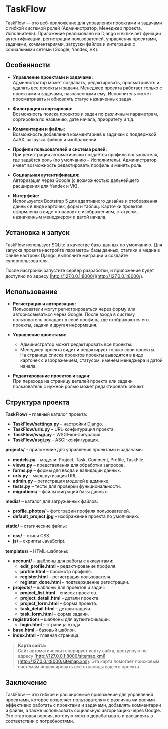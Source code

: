 # TaskFlow

TaskFlow — это веб-приложение для управления проектами и задачами с гибкой системой ролей (Администратор, Менеджер проекта, Исполнитель). Приложение реализовано на Django и включает функции аутентификации, регистрации пользователей, управления проектами, задачами, комментариями, загрузки файлов и интеграции с социальными сетями (Google, Yandex, VK).

## Особенности

- **Управление проектами и задачами:**  
  Администратор может создавать, редактировать, просматривать и удалять все проекты и задачи. Менеджер проекта работает только с проектами и задачами, назначенными ему. Исполнитель может просматривать и обновлять статус назначенных задач.
  
- **Фильтрация и сортировка:**  
  Возможность поиска проектов и задач по различным параметрам, сортировка по названию, дате начала, приоритету и т.д.

- **Комментарии и файлы:**  
  Возможность добавления комментариев к задачам с поддержкой AJAX, загрузка файлов и изображений.

- **Профили пользователей и система ролей:**  
  При регистрации автоматически создаётся профиль пользователя, где задаётся роль (по умолчанию – Исполнитель). Администратор имеет возможность редактировать профиль и менять роль.

- **Социальная аутентификация:**  
  Авторизация через Google (с возможностью дальнейшего расширения для Yandex и VK).

- **Интерфейс:**  
  Используется Bootstrap 5 для адаптивного дизайна и отображения данных в виде карточек, форм и таблиц. Карточки проектов оформлены в виде «товаров» с изображением, статусом, назначенным менеджером и датой начала.

## Установка и запуск

TaskFlow использует SQLite в качестве базы данных по умолчанию. Для запуска проекта настройте параметры базы данных, статики и медиа в файле настроек Django, выполните миграции и создайте суперпользователя.

После настройки запустите сервер разработки, и приложение будет доступно по адресу [http://127.0.0.1:8000/](http://127.0.0.1:8000/).

## Использование

- **Регистрация и авторизация:**  
  Пользователи могут регистрироваться через форму или авторизовываться через Google. После входа в систему пользователь попадает в свой профиль, где отображаются его проекты, задачи и другая информация.

- **Управление проектами:**  
  - Администратор может редактировать все проекты.  
  - Менеджер проекта видит и редактирует только свои проекты.  
  На странице списка проектов проекты выводятся в виде карточек с изображением, статусом, именем менеджера и датой начала.

- **Редактирование проектов и задач:**  
  При переходе на страницу деталей проекта или задачи пользователь с нужной ролью может редактировать объект.

## Структура проекта

**TaskFlow/** – главный каталог проекта:
  - **TaskFlow/settings.py** – настройки Django.
  - **TaskFlow/urls.py** – URL-конфигурация проекта.
  - **TaskFlow/wsgi.py** – WSGI-конфигурация.
  - **TaskFlow/asgi.py** – ASGI-конфигурация.

**projects/** – приложение для управления проектами и задачами:
  - **models.py** – модели: Project, Task, Comment, Profile, TaskFile.
  - **views.py** – представления для обработки запросов.
  - **forms.py** – формы для ввода и валидации данных.
  - **urls.py** – маршрутизация URL.
  - **admin.py** – регистрация моделей в админке.
  - **tests.py** – тесты для проверки функциональности.
  - **migrations/** – файлы миграций базы данных.

**media/** – каталог для загруженных файлов:
  - **profile_photos/** – фотографии профиля пользователей.
  - **default_project.jpg** – изображение проекта по умолчанию.

**static/** – статические файлы:
  - **css/** – стили CSS.
  - **js/** – скрипты JavaScript.

**templates/** – HTML-шаблоны:
  - **account/** – шаблоны для работы с аккаунтами:
    - **edit_profile.html** – редактирование профиля.
    - **profile.html** – просмотр профиля.
    - **register.html** – регистрация пользователя.
    - **register_done.html** – подтверждение регистрации.
  - **projects/** – шаблоны для проектов и задач:
    - **project_list.html** – список проектов.
    - **project_detail.html** – детали проекта.
    - **project_form.html** – форма проекта.
    - **task_detail.html** – детали задачи.
    - **task_form.html** – форма задачи.
  - **registration/** – шаблоны для аутентификации:
    - **login.html** – страница входа.
  - **base.html** – базовый шаблон.
  - **index.html** – главная страница.


> **Карта сайта:**  
> Сайт автоматически генерирует карту сайта, доступную по адресу [http://127.0.0.1:8000/sitemap.xml](http://127.0.0.1:8000/sitemap.xml).
> Эта карта помогает поисковым системам индексировать все страницы вашего проекта.

## Заключение

TaskFlow — это гибкое и расширяемое приложение для управления проектами, которое позволяет пользователям с различными ролями эффективно работать с проектами и задачами, добавлять комментарии и файлы, а также использовать социальную авторизацию через Google. Это стартовая версия, которую можно дорабатывать и расширять в соответствии с потребностями.